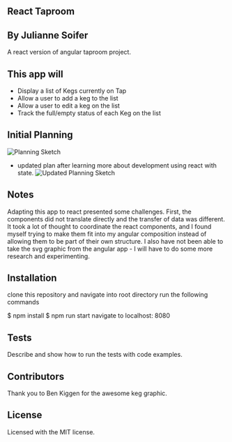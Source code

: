 ## React Taproom
## By Julianne Soifer

A react version of angular taproom project.

## This app will

* Display a list of Kegs currently on Tap
* Allow a user to add a keg to the list
* Allow a user to edit a keg on the list
* Track the full/empty status of each Keg on the list


## Initial Planning
![Planning Sketch](assets/images/IMG_1201.JPG)
* updated plan after learning more about development using react with state.
![Updated Planning Sketch](assets/images/IMG_2630.JPG)
## Notes

Adapting this app to react presented some challenges.  First, the components did not translate directly and the transfer of data was different.  It took a lot of thought to coordinate the react components, and I found myself trying to make them fit into my angular composition instead of allowing them to be part of their own structure.  I also have not been able to take the svg graphic from the angular app - I will have to do some more research and experimenting.




## Installation
clone this repository and navigate into root directory
run the following commands

$ npm install
$ npm run start
navigate to localhost: 8080




## Tests

Describe and show how to run the tests with code examples.

## Contributors
Thank you to Ben Kiggen for the awesome keg graphic.

## License

Licensed with the MIT license.
